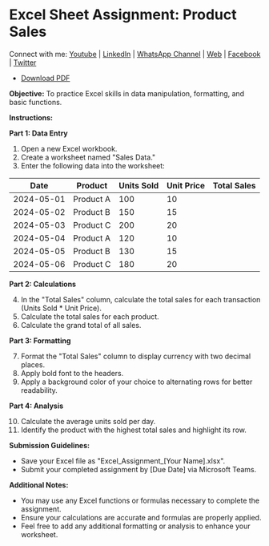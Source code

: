 # Excel Sheet Assignment: Product Sales

Connect with me: [Youtube](https://www.youtube.com/yasirbhutta) \| [LinkedIn](https://www.linkedin.com/in/yasirbhutta/) \| [WhatsApp Channel](https://whatsapp.com/channel/0029VaC3BC160eBZZSs3CW0c) \| [Web](https://yasirbhutta.github.io/) \| [Facebook](https://www.facebook.com/yasirbhutta786) \| [Twitter](https://twitter.com/yasirbhutta)

- [Download PDF](assign7.pdf)  

**Objective:** To practice Excel skills in data manipulation, formatting, and basic functions.

**Instructions:**

**Part 1: Data Entry**

1. Open a new Excel workbook.
2. Create a worksheet named "Sales Data."
3. Enter the following data into the worksheet:

| Date       | Product    | Units Sold | Unit Price | Total Sales |
|------------|------------|------------|------------|-------------|
| 2024-05-01 | Product A  | 100        | 10         |             |
| 2024-05-02 | Product B  | 150        | 15         |             |
| 2024-05-03 | Product C  | 200        | 20         |             |
| 2024-05-04 | Product A  | 120        | 10         |             |
| 2024-05-05 | Product B  | 130        | 15         |             |
| 2024-05-06 | Product C  | 180        | 20         |             |

**Part 2: Calculations**

4. In the "Total Sales" column, calculate the total sales for each transaction (Units Sold * Unit Price).
5. Calculate the total sales for each product.
6. Calculate the grand total of all sales.

**Part 3: Formatting**

7. Format the "Total Sales" column to display currency with two decimal places.
8. Apply bold font to the headers.
9. Apply a background color of your choice to alternating rows for better readability.

**Part 4: Analysis**

10. Calculate the average units sold per day.
11. Identify the product with the highest total sales and highlight its row.

**Submission Guidelines:**

- Save your Excel file as "Excel_Assignment_[Your Name].xlsx".
- Submit your completed assignment by [Due Date] via Microsoft Teams.

**Additional Notes:**

- You may use any Excel functions or formulas necessary to complete the assignment.
- Ensure your calculations are accurate and formulas are properly applied.
- Feel free to add any additional formatting or analysis to enhance your worksheet.

